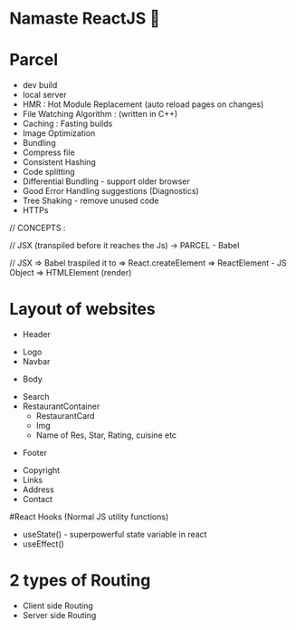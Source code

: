 # Namaste ReactJS 🚀

# Parcel

- dev build
- local server
- HMR : Hot Module Replacement (auto reload pages on changes)
- File Watching Algorithm : (written in C++)
- Caching : Fasting builds
- Image Optimization
- Bundling
- Compress file
- Consistent Hashing
- Code splitting
- Differential Bundling - support older browser
- Good Error Handling suggestions (Diagnostics)
- Tree Shaking - remove unused code
- HTTPs

// CONCEPTS :

// JSX (transpiled before it reaches the Js) -> PARCEL - Babel

// JSX => Babel traspiled it to => React.createElement => ReactElement - JS Object => HTMLElement (render)

# Layout of websites

- Header

* Logo
* Navbar

- Body

* Search
* RestaurantContainer
  - RestaurantCard
  - Img
  - Name of Res, Star, Rating, cuisine etc

- Footer

* Copyright
* Links
* Address
* Contact

<!-- https://media-assets.swiggy.com/swiggy/image/upload/fl_lossy,f_auto,q_auto,w_660/ -->

#React Hooks
(Normal JS utility functions)

- useState() - superpowerful state variable in react
- useEffect()

# 2 types of Routing

- Client side Routing
- Server side Routing
